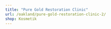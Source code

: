 ```yaml
---
title: "Pure Gold Restoration Clinic"
url: /oakland/pure-gold-restoration-clinic-2/
shop: Kosmetik
---
```

